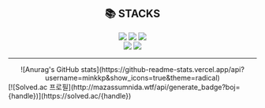 <div align=center><h2>📚 STACKS</h2></div>


<div align=center> 
  <img src="https://img.shields.io/badge/python-3776AB?style=for-the-badge&logo=python&logoColor=white"> 
  <img src="https://img.shields.io/badge/java-007396?style=for-the-badge&logo=java&logoColor=white"> 
  <img src="https://img.shields.io/badge/html5-E34F26?style=for-the-badge&logo=html5&logoColor=white"> 
  <br>
  <img src="https://img.shields.io/badge/django-092E20?style=for-the-badge&logo=django&logoColor=white">
  <img src="https://img.shields.io/badge/spring-6DB33F?style=for-the-badge&logo=spring&logoColor=white">
  <br>

  <hr>
![Anurag's GitHub stats](https://github-readme-stats.vercel.app/api?username=minkkp&show_icons=true&theme=radical)
</div>
[![Solved.ac
프로필](http://mazassumnida.wtf/api/generate_badge?boj={handle})](https://solved.ac/{handle})

